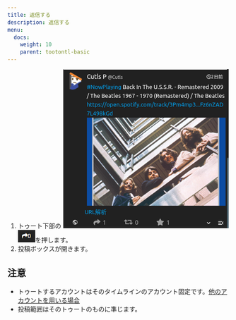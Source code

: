 ```yaml
---
title: 返信する
description: 返信する
menu:
  docs:
    weight: 10
    parent: tootontl-basic
---
```


1. トゥート下部の ![toottl1](https://raw.githubusercontent.com/cutls/TheDeskDocs/master/media/toottl1.png)  
![toottl2](https://raw.githubusercontent.com/cutls/TheDeskDocs/master/media/toottl2.png)を押します。
2. 投稿ボックスが開きます。

## 注意

* トゥートするアカウントはそのタイムラインのアカウント固定です。[他のアカウントを用いる場合](https://docs.thedesk.top/toot-on-tl/otacctopereply)
* 投稿範囲はそのトゥートのものに準じます。

